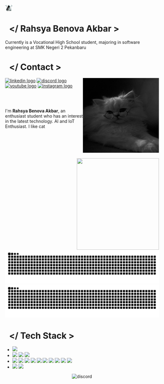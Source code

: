 
<p float="center">
  <a href="https://instagram.com/rahsyabenova" target="_blank"><img src="https://github.com/RahsyaBenova/rahsyabenova/blob/main/assets/Logo%20Rahsya%20Benova%20Akbar.png?raw=true)" align="center" width="25" height="25"></a>

<p float="left">

  <!-- Info -->
  <p float="left px-5">
    <h1>&nbsp; &lt;/ Rahsya Benova Akbar &gt; </h1>
    Currently is a Vocational High School student, majoring in software engineering at SMK Negeri 2 Pekanbaru <br/>
  </p>
  
 <!-- Contact -->
   <p float="left">
    <h1>&nbsp; &lt;/ Contact &gt; </h1>
    <div align="left" dir="auto">
          <img src="https://github.com/RahsyaBenova/rahsyabenova/blob/main/assets/mengkul.jpg" width=249 height=245 width="auto" height="80"align="right"><a href="https://linkedin.com/in/rahsya-benova-akbar-88576031b" target="_blank"><img src="https://raw.githubusercontent.com/maurodesouza/profile-readme-generator/master/src/assets/icons/social/linkedin/default.svg" target="_blank" width="52" height="40" alt="linkedin logo" style="max-width: 100%;"></a>  
<a href="https://discord.com/users/rahsya_benova" target="_blank" rel="nofollow"><img src="https://raw.githubusercontent.com/maurodesouza/profile-readme-generator/master/src/assets/icons/social/discord/default.svg"  target="_blank"width="52" height="40" alt="discord logo" style="max-width: 100%;"></a> 
<a href="https://www.youtube.com/@rahsyaganteng" target="_blank" rel="nofollow"><img src="https://raw.githubusercontent.com/maurodesouza/profile-readme-generator/master/src/assets/icons/social/youtube/default.svg" target="_blank" width="52" height="40" alt="youtube logo" style="max-width: 100%;"></a>  
<a href="https://www.instagram.com/rahsyabenova/" target="_blank" rel="nofollow"><img src="https://raw.githubusercontent.com/maurodesouza/profile-readme-generator/master/src/assets/icons/social/instagram/default.svg"  target="_blank"width="52" height="40" alt="instagram logo" style="max-width: 100%;"></a>  <br> <br><br><br>


I'm **Rahsya Benova Akbar**, an enthusiast student who has an interest in the latest technology.
AI and IoT Enthusiast.
I like cat

<br>
            <br> <br> <br>
      </div>
    </p>  
<!-- tech -->
<!-- tech -->
    <p float="left">
  <img src="https://cdn.discordapp.com/attachments/906608326274609152/1266783574464528555/808829950840799292.gif?ex=66a667a3&is=66a51623&hm=7328351cb3576849148cb1ce6db71aa586229d721471df39f97a89de1d39699d&" width=269 height=300 align="right">
      
![github contribution grid snake animation](https://raw.githubusercontent.com/RahsyaBenova/rahsyabenova/output/github-contribution-grid-snake-dark.svg#gh-dark-mode-only)
![github contribution grid snake animation](https://raw.githubusercontent.com/RahsyaBenova/rahsyabenova/output/github-contribution-grid-snake.svg#gh-light-mode-only)

  <h1>&nbsp; &lt;/ Tech Stack &gt; </h1>
  <p float="left">
    <ul>
      <li> 
        <img src="https://img.shields.io/badge/Windows-0078D6?style=for-the-badge&logo=windows&logoColor=white" target="_blank">
      </li>
      <li>
        <img src="https://img.shields.io/badge/Visual_Studio_Code-0078D4?style=for-the-badge&logo=visual%20studio%20code&logoColor=white">
        <img src="https://img.shields.io/badge/Android_Studio-3DDC84?style=for-the-badge&logo=android-studio&logoColor=white">
        <img src="https://img.shields.io/badge/Arduino_IDE-00979D?style=for-the-badge&logo=arduino&logoColor=white">
      </li>
      <li>
        <img src="https://img.shields.io/badge/HTML-239120?style=for-the-badge&logo=html5&logoColor=white">
        <img src="https://img.shields.io/badge/CSS-239120?&style=for-the-badge&logo=css3&logoColor=white">
        <img src="https://img.shields.io/badge/JavaScript-F7DF1E?style=for-the-badge&logo=javascript&logoColor=black">
        <img src="https://img.shields.io/badge/PHP-777BB4?style=for-the-badge&logo=php&logoColor=white">
        <img src="https://img.shields.io/badge/Laravel-FF2D20?style=for-the-badge&logo=laravel&logoColor=white">
        <img src="https://img.shields.io/badge/Python-3776AB?style=for-the-badge&logo=python&logoColor=white">
        <img src="https://img.shields.io/badge/Dart-0175C2?style=for-the-badge&logo=dart&logoColor=white">
        <img src="https://img.shields.io/badge/Flutter-02569B?style=for-the-badge&logo=flutter&logoColor=white">
        <img src="https://img.shields.io/badge/C-00599C?style=for-the-badge&logo=c&logoColor=white">
        <img src="https://img.shields.io/badge/C++-00599C?style=for-the-badge&logo=C%2B%2B&logoColor=white">
      </li>
      <li>
        <img src="https://img.shields.io/badge/mySQL-00758F?style=for-the-badge&logo=mysql&logoColor=white">
        <img src="https://img.shields.io/badge/MongoDB-4EA94B?style=for-the-badge&logo=mongodb&logoColor=white">
      </li>
    </ul>
<div align="center">
<!--   <a href="https://open.spotify.com/user/31algpk75b4w74754dnoofgqgzi4">
    <img src="https://spotify-recently-played-readme.vercel.app/api?user=31algpk75b4w74754dnoofgqgzi4&count=5" alt="Spotify recently played"  />
  </a> -->
  <a href="https://lanyard.kyrie25.me/api/637553242783350785?showBanner=true"></a>
    <img alt="discord" src="https://lanyard.kyrie25.me/api/637553242783350785">

</div>
  </p>
</p>
